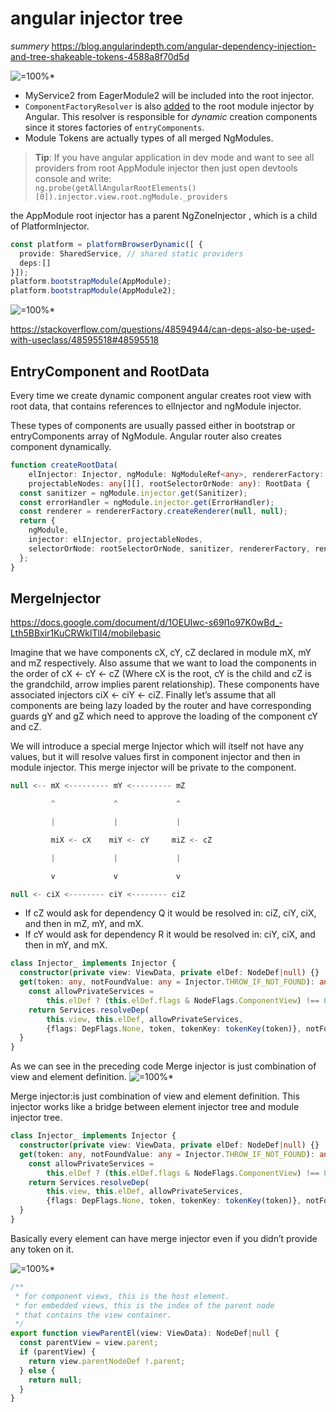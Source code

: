 # angular injector tree
*summery*
https://blog.angularindepth.com/angular-dependency-injection-and-tree-shakeable-tokens-4588a8f70d5d

![=100%*](https://cdn-images-1.medium.com/max/2000/1*rjG7U4vLG_keRYoZnryxbA.png)

* MyService2 from EagerModule2 will be included into the root injector.
* `ComponentFactoryResolver` is also [added](https://github.com/angular/angular/blob/f258ec67bf20974362c33f59ec2be79fa9f8b9c8/packages/compiler/src/ng_module_compiler.ts#L36) to the root module injector by Angular. This resolver is responsible for _dynamic_ creation components since it stores factories of `entryComponents`.
*  Module Tokens are actually types of all merged NgModules.

> **Tip**: If you have angular application in dev mode and want to see all providers from root AppModule injector then just open devtools console and write:  
> `ng.probe(getAllAngularRootElements()[0]).injector.view.root.ngModule._providers`

the AppModule root injector has a parent NgZoneInjector , which is a child of PlatformInjector.

```ts
const platform = platformBrowserDynamic([ { 
  provide: SharedService, // shared static providers
  deps:[] 
}]);
platform.bootstrapModule(AppModule);
platform.bootstrapModule(AppModule2);
```
![=100%*](https://i.stack.imgur.com/PSvBz.png)

https://stackoverflow.com/questions/48594944/can-deps-also-be-used-with-useclass/48595518#48595518

## EntryComponent and RootData

Every time we create dynamic component angular creates root view with root data, that contains references to elInjector and ngModule injector.

These types of components are usually passed either in bootstrap or entryComponents array of NgModule. Angular router also creates component dynamically.

```ts
function createRootData(
    elInjector: Injector, ngModule: NgModuleRef<any>, rendererFactory: RendererFactory2,
    projectableNodes: any[][], rootSelectorOrNode: any): RootData {
  const sanitizer = ngModule.injector.get(Sanitizer);
  const errorHandler = ngModule.injector.get(ErrorHandler);
  const renderer = rendererFactory.createRenderer(null, null);
  return {
    ngModule,
    injector: elInjector, projectableNodes,
    selectorOrNode: rootSelectorOrNode, sanitizer, rendererFactory, renderer, errorHandler
  };
}
```


## MergeInjector


https://docs.google.com/document/d/1OEUIwc-s69l1o97K0wBd_-Lth5BBxir1KuCRWklTlI4/mobilebasic

Imagine that we have components cX, cY, cZ declared in module mX, mY and mZ respectively. Also assume that we want to load the components in the order of cX <- cY <- cZ (Where cX is the root, cY is the child and cZ is the grandchild, arrow implies parent relationship).  These components have associated injectors ciX <- ciY <- ciZ. Finally let’s assume that all components are being lazy loaded by the router and have corresponding guards gY and gZ which need to approve the loading of the component cY and cZ.

We will introduce a special merge Injector which will itself not have any values, but it will resolve values first in component injector and then in module injector. This merge injector will be private to the component.

```js
null <-- mX <--------- mY <--------- mZ

         ^             ^             ^

         |             |             |

         miX <- cX    miY <- cY     miZ <- cZ

         |             |             |

         v             v             v

null <- ciX <-------- ciY <-------- ciZ
```

* If cZ would ask for dependency Q it would be resolved in: ciZ, ciY, ciX, and then in mZ, mY, and mX.
* If cY would ask for dependency R it would be resolved in: ciY, ciX, and then in mY, and mX.


```ts
class Injector_ implements Injector {
  constructor(private view: ViewData, private elDef: NodeDef|null) {}
  get(token: any, notFoundValue: any = Injector.THROW_IF_NOT_FOUND): any {
    const allowPrivateServices =
        this.elDef ? (this.elDef.flags & NodeFlags.ComponentView) !== 0 : false;
    return Services.resolveDep(
        this.view, this.elDef, allowPrivateServices,
        {flags: DepFlags.None, token, tokenKey: tokenKey(token)}, notFoundValue);
  }
}

```

As we can see in the preceding code Merge injector is just combination of view and element definition.
![=100%*](https://cdn-images-1.medium.com/max/2000/1*WGyA-RolH_Z68SMks4FmJA.gif)

Merge injector:is just combination of view and element definition. This injector works like a bridge between element injector tree and module injector tree.
```ts
class Injector_ implements Injector {
  constructor(private view: ViewData, private elDef: NodeDef|null) {}
  get(token: any, notFoundValue: any = Injector.THROW_IF_NOT_FOUND): any {
    const allowPrivateServices =
        this.elDef ? (this.elDef.flags & NodeFlags.ComponentView) !== 0 : false;
    return Services.resolveDep(
        this.view, this.elDef, allowPrivateServices,
        {flags: DepFlags.None, token, tokenKey: tokenKey(token)}, notFoundValue);
  }
}
```

Basically every element can have merge injector even if you didn’t provide any token on it.

![=100%*](https://cdn-images-1.medium.com/max/2000/1*WGyA-RolH_Z68SMks4FmJA.gif)

```ts
/**
 * for component views, this is the host element.
 * for embedded views, this is the index of the parent node
 * that contains the view container.
 */
export function viewParentEl(view: ViewData): NodeDef|null {
  const parentView = view.parent;
  if (parentView) {
    return view.parentNodeDef !.parent;
  } else {
    return null;
  }
}
```